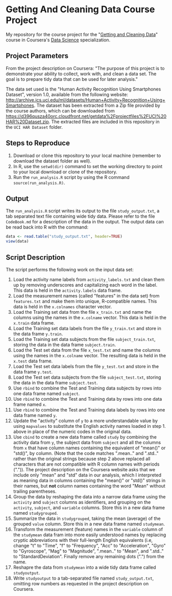 # Getting And Cleaning Data Course Project
My repository for the course project for the "[Getting and Cleaning Data](https://www.coursera.org/course/getdata)" course in Coursera's [Data Science](https://www.coursera.org/specialization/jhudatascience/1?utm_medium=courseDescripTop) specialization.

## Project Parameters
From the project description on Coursera: "The purpose of this project is to demonstrate your ability to collect, work with, and clean a data set. The goal is to prepare tidy data that can be used for later analysis."

The data set used is the "Human Activity Recognition Using Smartphones Dataset", version 1.0, available from the following website:  http://archive.ics.uci.edu/ml/datasets/Human+Activity+Recognition+Using+Smartphones. The dataset has been extracted from a Zip file provided by the course authors, which can be downloaded from https://d396qusza40orc.cloudfront.net/getdata%2Fprojectfiles%2FUCI%20HAR%20Dataset.zip. The extracted files are included in this repository in the `UCI HAR Dataset` folder.

## Steps to Reproduce
1. Download or clone this repository to your local machine (remember to download the dataset folder as well).
2. In R, use the `setwd(dir)` command to set the working directory to point to your local download or clone of the repository.
3. Run the `run_analysis.R` script by using the R command `source(run_analysis.R)`.

## Output
The `run_analysis.R` script writes its output to the file `study_output.txt`, a tab separated text file containing wide tidy data. Please refer to the file `CodeBook.md` for a description of the data in the output.
The output data can be read back into R with the command:
```R
data <- read.table("study_output.txt", header=TRUE)
view(data)
```

## Script Description
The script performs the following work on the input data set:

1. Load the activity name labels from `activity_labels.txt` and clean them up by removing underscores and capitalizing each word in the label. This data is held in the `activity.labels` data frame.
2. Load the measurement names (called "features" in the data set) from `features.txt` and make them into unique, R-compatible names. This data is held in the `x.colnames` character vector.
3. Load the Training set data from the file `x_train.txt` and name the columns using the names in the `x.colname` vector. This data is held in the `x.train` data frame.
4. Load the Training set data labels from the file `y_train.txt` and store in the data frame `y.train`.
5. Load the Training set data subjects from the file `subject_train.txt`, storing the data in the data frame `subject.train`.
6. Load the Test set data from the file `x_test.txt` and name the columns using the names in the `x.colname` vector. The resulting data is held in the `x.test` data frame.
7. Load the Test set data labels from the file `y_test.txt` and store in the data frame `y.test`.
8. Load the Test set data subjects from the file `subject_test.txt`, storing the data in the data frame `subject.test`.
9. Use `rbind` to combine the Test and Training data subjects by rows into one data frame named `subject`.
10. Use `rbind` to combine the Test and Training data by rows into one data frame named `x`.
11. Use `rbind` to combine the Test and Training data labels by rows into one data frame named `y`.
12. Update the "activity" column of `y` to a more understandable value by using `mapvalues` to substitute the English activity names loaded in step 1. above in place of the numeric codes in the original data.
13. Use `cbind` to create a new data frame called `study` by combining the activity data from `y`, the subject data from `subject` and all the columns from `x` that have column names containing the equivalent of "mean()" or "std()", by column. (Note that the code matches ".mean.." and ".std.." rather than the original strings because step 2 above replaced all characters that are not compatible with R column names with periods (".")). The project description on the Coursera website asks that we include only "mean" and "std" data in our analysis, which I interpreted as meaning data in columns containing the "mean()" or "std()" strings in their names, but **not** column names containing the word "Mean" without trailing parentheses. 
14. Group the data by reshaping the data into a narrow data frame using the `activity` and `subject` columns as identifiers, and grouping on the `activity`, `subject`, and `variable` columns. Store this in a new data frame named `studygrouped`.
15. Summarize the data in `studygrouped`, taking the mean (average) of the grouped `value` column. Store this in a new data frame named `studymean`.
16. Transform the measurement (feature) names in the `variable` column of the `studymean` data fram into more easily understood names by replacing cryptic abbreviations with their full-length English equivalents (i.e, change "t" to "Time", "f" to "Frequency", "Acc" to "Acceleration", "Gyro" to "Gyroscope", "Mag" to "Magnitude", ".mean.." to "Mean", and ".std.." to "StandardDeviation". Finally remove any remaining dots (".") from the name.
17. Reshapre the data from `studymean` into a wide tidy data frame called `studyoutput`.
18. Write `studyoutput` to a tab-separated file named `study_output.txt`, omitting row numbers as requested in the project description on Coursera.
